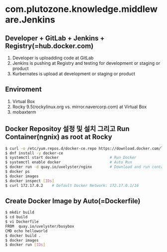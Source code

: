 # com.plutozone.knowledge.middleware.Jenkins


## Developer + GitLab + Jenkins + Registry(=hub.docker.com)
1. Developer is uploadding code at GitLab
2. Jenkins is pushing at Registry and testing for development or staging or product
3. Kurbernates is upload at development or staging or product


## Enviroment
1. Virtual Box
2. Rocky 9.5(rockylinux.org vs. mirror.navercorp.com) at Virtual Box
3. mobaxterm


## Docker Repositoy 설정 및 설치 그리고 Run Container(ngnix) as root at Rocky
```bash
$ curl -o /etc/yum.repos.d/docker-ce.repo https://download.docker.com/linux/centos/docker-ce.repo
$ dnf install -y docker-ce
$ systemctl start docker                       # Run Docker
$ systemctl enable docker                      # Auto Run
$ docker run -d quay.io/uvelyster/nginx        # Download and run container(nginx at quay.io)
$ docker ps
$ docker images
$ docker inspect [IDs]
$ curl 172.17.0.2    # Default Docker Network: 172.17.0.1/16
```


## Create Docker Image by Auto(=Dockerfile)
```bash
$ mkdir build
$ cd build
$ vi Dockerfile
FROM  quay.io/uvelyster/busybox
CMD echo helloworld
$ docker build .
$ docker images
$ docker run [IDs]
```
